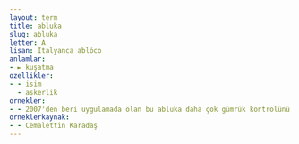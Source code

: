 ```yaml
---
layout: term
title: abluka
slug: abluka
letter: A
lisan: İtalyanca ablóco
anlamlar:
- ► kuşatma
ozellikler:
- - isim
  - askerlik
ornekler:
- - 2007'den beri uygulamada olan bu abluka daha çok gümrük kontrolünü içermektedir…
orneklerkaynak:
- - Cemalettin Karadaş
---
```

